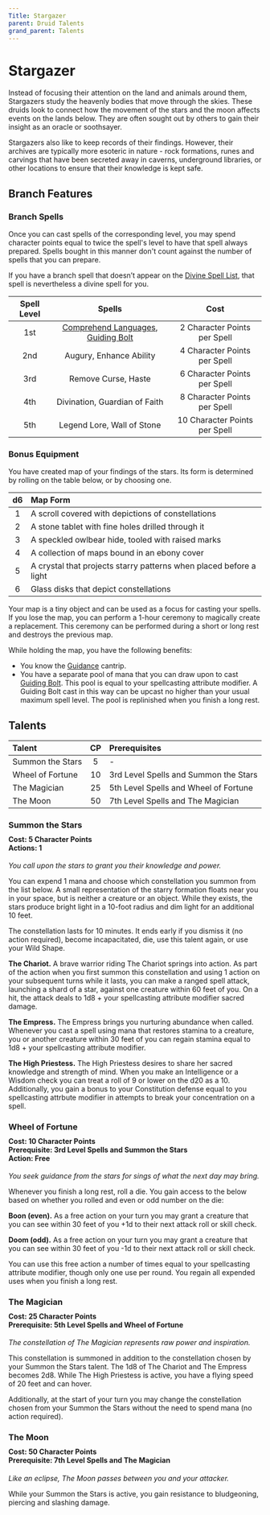 ```yaml
---
Title: Stargazer
parent: Druid Talents
grand_parent: Talents
---
```


# Stargazer
Instead of focusing their attention on the land and animals around them, Stargazers study the heavenly bodies that move through the skies. These druids look to connect how the movement of the stars and the moon affects events on the lands below. They are often sought out by others to gain their insight as an oracle or soothsayer. 

Stargazers also like to keep records of their findings. However, their archives are typically more esoteric in nature - rock formations, runes and carvings that have been secreted away in caverns, underground libraries, or other locations to ensure that their knowledge is kept safe.

## Branch Features

### Branch Spells
Once you can cast spells of the corresponding level, you may spend character points equal to twice the spell's level to have that spell always prepared. Spells bought in this manner don't count against the number of spells that you can prepare.
 
If you have a branch spell that doesn’t appear on the [Divine Spell List](https://stormchaserroleplaying.com/stormchaserRPG/Spells/Lists/Divine/), that spell is nevertheless a divine spell for you.
 
| Spell Level | Spells | Cost |
|:-----------:|:------:|:----:|
| 1st | [Comprehend Languages](https://stormchaserroleplaying.com/stormchaserRPG/Spells/1/Divination/#comprehend-languages), [Guiding Bolt](https://stormchaserroleplaying.com/stormchaserRPG/Spells/1/Evocation/#guiding-bolt) | 2 Character Points per Spell |
| 2nd | Augury, Enhance Ability | 4 Character Points per Spell |
| 3rd | Remove Curse, Haste | 6 Character Points per Spell |
| 4th | Divination, Guardian of Faith | 8 Character Points per Spell |
| 5th | Legend Lore, Wall of Stone | 10 Character Points per Spell |

### Bonus Equipment
You have created map of your findings of the stars. Its form is determined by rolling on the table below, or by choosing one.

| d6 | Map Form |
|:--:|:---------|
| 1 | A scroll covered with depictions of constellations |   
| 2 | A stone tablet with fine holes drilled through it |  
| 3 | A speckled owlbear hide, tooled with raised marks |  
| 4 | A collection of maps bound in an ebony cover |  
| 5 | A crystal that projects starry patterns when placed before a light |  
| 6 | Glass disks that depict constellations |  

Your map is a tiny object and can be used as a focus for casting your spells. If you lose the map, you can perform a 1-hour ceremony to magically create a replacement. This ceremony can be performed during a short or long rest and destroys the previous map.

While holding the map, you have the following benefits:
* You know the [Guidance](https://stormchaserroleplaying.com/stormchaserRPG/Spells/Cantrips/Divination/#guidance) cantrip.
* You have a separate pool of mana that you can draw upon to cast [Guiding Bolt](https://stormchaserroleplaying.com/stormchaserRPG/Spells/1/Evocation/#guiding-bolt). This pool is equal to your spellcasting attribute modifier. A Guiding Bolt cast in this way can be upcast no higher than your usual maximum spell level. The pool is replinished when you finish a long rest.

## Talents

| Talent | CP | Prerequisites |
|:-------|:--:|:--------------|
| Summon the Stars | 5  | - |   
| Wheel of Fortune | 10 | 3rd Level Spells and Summon the Stars |   
| The Magician     | 25 | 5th Level Spells and Wheel of Fortune |   
| The Moon         | 50 | 7th Level Spells and The Magician |   

### Summon the Stars

<div style="margin-top:-10px;"></div>

#### **Cost:** 5 Character Points<br>**Actions:** 1
*You call upon the stars to grant you their knowledge and power.* 

You can expend 1 mana and choose which constellation you summon from the list below. A small representation of the starry formation floats near you in your space, but is neither a creature or an object. While they exists, the stars produce bright light in a 10-foot radius and dim light for an additional 10 feet. 

The constellation lasts for 10 minutes. It ends early if you dismiss it (no action required), become incapacitated, die, use this talent again, or use your Wild Shape.

**The Chariot.** A brave warrior riding The Chariot springs into action. As part of the action when you first summon this constellation and using 1 action on your subsequent turns while it lasts, you can make a ranged spell attack, launching a shard of a star, against one creature within 60 feet of you. On a hit, the attack deals to 1d8 + your spellcasting attribute modifier sacred damage.

**The Empress.** The Empress brings you nurturing abundance when called. Whenever you cast a spell using mana that restores stamina to a creature, you or another creature within 30 feet of you can regain stamina equal to 1d8 + your spellcasting attribute modifier.

**The High Priestess.** The High Priestess desires to share her sacred knowledge and strength of mind. When you make an Intelligence or a Wisdom check you can treat a roll of 9 or lower on the d20 as a 10. Additionally, you gain a bonus to your Constitution defense equal to you spellcasting attrbute modifier in attempts to break your concentration on a spell.

### Wheel of Fortune

<div style="margin-top:-10px;"></div>

#### **Cost:** 10 Character Points<br>**Prerequisite:** 3rd Level Spells and Summon the Stars<br>**Action:** Free
*You seek guidance from the stars for sings of what the next day may bring.* 

Whenever you finish a long rest, roll a die. You gain access to the below based on whether you rolled and even or odd number on the die:

**Boon (even).** As a free action on your turn you may grant a creature that you can see within 30 feet of you +1d to their next attack roll or skill check. 

**Doom (odd).** As a free action on your turn you may grant a creature that you can see within 30 feet of you -1d to their next attack roll or skill check. 

You can use this free action a number of times equal to your spellcasting attribute modifier, though only one use per round. You regain all expended uses when you finish a long rest.

### The Magician

<div style="margin-top:-10px;"></div>

#### **Cost:** 25 Character Points<br>**Prerequisite:** 5th Level Spells and Wheel of Fortune
*The constellation of The Magician represents raw power and inspiration.* 

This constellation is summoned in addition to the constellation chosen by your Summon the Stars talent. The 1d8 of The Chariot and The Empress becomes 2d8. While The High Priestess is active, you have a flying speed of 20 feet and can hover.

Additionally, at the start of your turn you may change the constellation chosen from your Summon the Stars without the need to spend mana (no action required).

### The Moon

<div style="margin-top:-10px;"></div>

#### **Cost:** 50 Character Points<br>**Prerequisite:** 7th Level Spells and The Magician
*Like an eclipse, The Moon passes between you and your attacker.* 

While your Summon the Stars is active, you gain resistance to bludgeoning, piercing and slashing damage.
